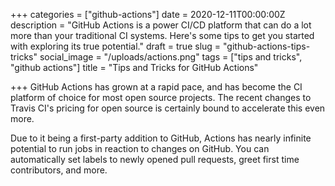 +++
categories = ["github-actions"]
date = 2020-12-11T00:00:00Z
description = "GitHub Actions is a power CI/CD platform that can do a lot more than your traditional CI systems. Here's some tips to get you started with exploring its true potential."
draft = true
slug = "github-actions-tips-tricks"
social_image = "/uploads/actions.png"
tags = ["tips and tricks", "github actions"]
title = "Tips and Tricks for GitHub Actions"

+++
GitHub Actions has grown at a rapid pace, and has become the CI platform of choice for most open source projects. The recent changes to Travis CI's pricing for open source is certainly bound to accelerate this even more.  
  
Due to it being a first-party addition to GitHub, Actions has nearly infinite potential to run jobs in reaction to changes on GitHub. You can automatically set labels to newly opened pull requests, greet first time contributors, and more.
